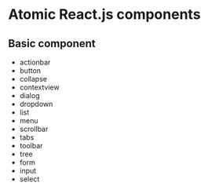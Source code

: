 # Atomic React.js components

## Basic component

-   actionbar
-   button
-   collapse
-   contextview
-   dialog
-   dropdown
-   list
-   menu
-   scrollbar
-   tabs
-   toolbar
-   tree
-   form
-   input
-   select
